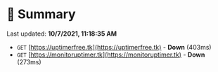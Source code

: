 # 📖 Summary
Last updated: **10/7/2021, 11:18:35 AM**

- `GET` [https://uptimerfree.tk](https://uptimerfree.tk) - **Down** (403ms)
- `GET` [https://monitoruptimer.tk](https://monitoruptimer.tk) - **Down** (273ms)

